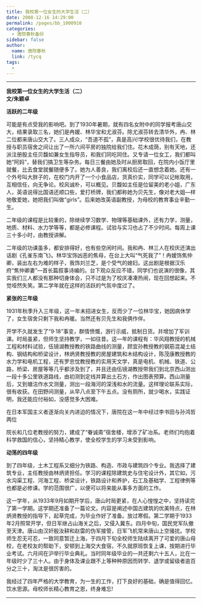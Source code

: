 ```yaml
---
title: 我校第一位女生的大学生活（二）
date: 2008-12-16 14:29:00
permalink: /pages/bb_1000910
categories: 
  - 唐院春秋备份
sidebar: false
author: 
  name: 唐院春秋
  link: /tycq
tags: 
  - 
---
```


* * *

  

**我校第一位女生的大学生活（二）  
文/朱颖卓**

**活跃的二年级**

可能是有点受我的影响吧。到了1930年暑期，就有四名女附中的同学报考唐山交大，结果录取三名，她们是冉嫒、林华宝和尤淑芬。除尤淑芬转去清华外，冉、林二位都来唐山交大了。三人成众，“吾道不孤”，真是高兴!学校很优待我们，在教授与职员宿舍之间让出了一所六间平房的独院给我们住。花木成荫，别有天地，还派注册股主任贝馥如兼女生指导员，和我们同吃同住。又专请一位女工，我们都叫她“阿妈”，替我们搞卫生等杂务。每日三餐由她及时从厨房取回，在院内小饭厅里就餐，比去食堂就餐随便多了。她为人善良，我们离校后还一直想念着她。还有一个外号叫大胖子的，在校门内开了一个小食品店，货真价实，同学可以记帐取用，互相信任，向无争论。校风诚朴，可以概见。贝馥如主任是位留美的老小姐，广东人，英语说得比国语还顺口些，爱打桥牌，我们都称她为贝先生，像对老大姐—样地敬爱她，她把我们叫做“girls”。后来她改英语副教授，为母校的教育事业辛勤一生。

二年级的课程是比较重的，除继续学习数学、物理等基础课外，还有力学，测量，地质、材料、水力学等等，都是必修课程。试验与实习也占了不少时间。每周上课三十多小时，由教授讲解。

二年级的功课虽多，都安排得好，也有些空闲时间。我和冉、林三人在校庆还演出话剧《孔雀东南飞》。林华宝饰凶恶的焦母，在台上大叫“气死我了”！冉嫒饰焦仲卿，装出左右为难的样子，我饰刘兰芝，是个受气的媳妇。这出剧是根据汉乐府“焦仲卿妻”—首长篇叙事诗编的。台下观众反应不错，同学们也说演的很像，其实我们三人都没有那种切身体会，只不过是为了校庆凑凑热闹，现在回想起来。不觉哑然失笑。第二学年就在这样的活跃的气氛中度过了。

**紧张的三年级**

1931年秋季升入三年级，这一年未招进女生，反而少了一位林华宝，她因病休学了，女生宿舍只剩下我和冉暖。当然还有贝先生和我俩作伴。

开学不久就发生了“9·18”事变，群情愤慨，游行示威，抵制日货。并增加了军训课。时局虽紧，但师生坚持教学，一如往昔。这—年的课程有：华风翔教授的机械工程和材料试验，伍镜湖教授教的铁路曲线的测量，顾宜孙教授教的钢筋混凝土结构、钢结构和桥梁设计，林炳贤教授教的房屋建筑和木结构设计，陈茂康教授教的水力学和电机工程，还有罗忠忱教授教的实用天文学，真是电机、机械、铁道、公路，桥梁、房屋等等几乎都涉及到了，并且还由伍镜湖教授带我们到北京西山测出一段十多公里铁道路线，由初测到定线并算出土石方，作出图表预算。西山测量后，又到塘沽作水文测量，测出一段海河的深浅和水的流量。这样理论联系实际，很有收获。在田野间测量，从早八点至下午五点。没有厕所，就少喝水，实践证明，我还能应付裕如，没感觉多大困难。

在日本军国主义者逐渐向关内进迫的情况下，唐院在这一年中经过李书田与孙鸿哲两位

院长和几位老教授的努力，建成了“眷诚斋”宿舍楼，增添了矿冶系。老师们均抱着科学救国的信心，坚持精心教学，使全校学生的学习未受到影响。

**动荡的四年级**

到了四年级，土木工程系又细分为铁路、构造、市政与建筑四个专业。我选择了建筑专业，主任教授由林炳贤担任。学习的课程除建筑史与住宅设计外，其它如，污水沟渠工程、河海工程、桥梁设计，铁路设计和养护，石工及基础学、工程律例等也都是必修课。学的范围很广，以便可以将来能从事多方面的工作。

这一学年，从1933年9月如期开学后，唐山时局更紧，在人心惶惶之中，坚持读完了第一学期。这学期还准备了一篇论文。内容是阐述中国古建筑的优美特点，在林炳贤教授的指导下，起草完成，为毕业作好了准备。放过寒假。第二学期于1933年2月照常开学，但日军继占山海关之后，又侵入冀东。四月中旬，国民党军队撤至天津。唐山由汉奸殷汝耕和赵雷的伪军接管，日军飞机常来唐山上空骚扰。学校师生忍无可忍，一致同意暂迁上海，于四月下旬全校师生陆续离开了可爱的唐山母校，在老校友的帮助下，安顿到上海交大食宿，不久就原班恢复上课，按期进行毕业考试。六月间在沪举行毕业典礼。当时同年级毕业的—共还剩六十五人，比在一年级时少了三十人。由于身体及课业跟不上等种种原因而转学、退学或留级者逾百分之三十，淘汰是很厉害的。

我经过了四年严格的大学教育，为一生的工作，打下良好的基础，确是值得回忆。饮水思源。母校师长精心教育之恩，终身难忘!  
  
---